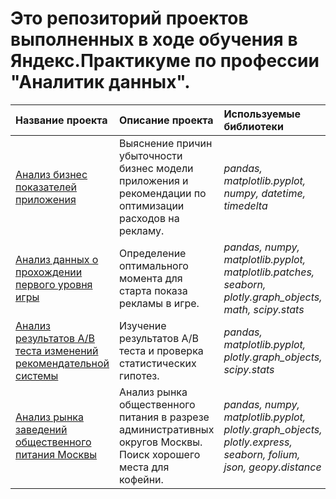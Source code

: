 # Это репозиторий проектов выполненных в ходе обучения в Яндекс.Практикуме по профессии "Аналитик данных".
| Название проекта         | Описание проекта                                  | Используемые библиотеки |
|:-------------------------|:--------------------------------------------------|:------------------------|
| [Анализ бизнес показателей приложения](https://github.com/HighFly87/Data-analyst-projects/tree/main/Анализ%20бизнес%20показателей%20приложения) | Выяснение причин убыточности бизнес модели приложения и рекомендации по оптимизации расходов на рекламу. | *pandas, matplotlib.pyplot, numpy, datetime, timedelta* |
| [Анализ данных о прохождении первого уровня игры](https://github.com/HighFly87/Data-analyst-projects/tree/main/Анализ%20данных%20о%20прохождении%20первого%20уровня%20игры) | Определение оптимального момента для старта показа рекламы в игре. | *pandas, numpy, matplotlib.pyplot, matplotlib.patches, seaborn, plotly.graph_objects, math, scipy.stats* |
| [Анализ результатов А/В теста изменений рекомендательной системы](https://github.com/HighFly87/Data-analyst-projects/tree/main/Анализ%20результатов%20А_В%20теста%20изменений%20рекомендательной%20системы) | Изучение результатов А/В теста и проверка статистических гипотез. | *pandas, matplotlib.pyplot, plotly.graph_objects, scipy.stats* |
| [Анализ рынка заведений общественного питания Москвы](https://github.com/HighFly87/Data-analyst-projects/tree/main/Анализ%20рынка%20заведений%20общественного%20питания%20Москвы) | Анализ рынка общественного питания в разрезе административных округов Москвы. Поиск хорошего места для кофейни. | *pandas, numpy, matplotlib.pyplot, plotly.graph_objects, plotly.express, seaborn, folium, json, geopy.distance* |
